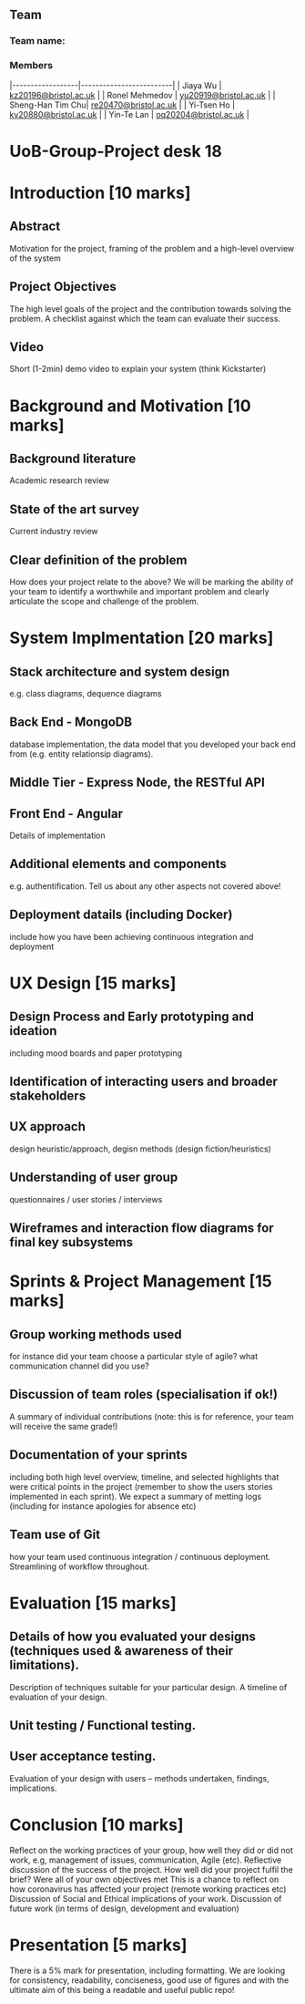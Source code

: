 ## Team
### Team name: 
### Members
|------------------|-------------------------|
| Jiaya Wu         | <kz20196@bristol.ac.uk> |
| Ronel Mehmedov   | <yu20919@bristol.ac.uk> |
| Sheng-Han Tim Chu| <re20470@bristol.ac.uk> |
| Yi-Tsen Ho       | <kv20880@bristol.ac.uk> |
| Yin-Te Lan       | <oq20204@bristol.ac.uk> |


# UoB-Group-Project desk 18
# Introduction [10 marks]
## Abstract
Motivation for the project, framing of the problem and a high-level overview of the system
## Project Objectives
The high level goals of the project and the contribution towards solving the problem. A checklist against which the team can evaluate their success.
## Video
Short (1-2min) demo video to explain your system (think Kickstarter)
# Background and Motivation [10 marks]
## Background literature
Academic research review
## State of the art survey
Current industry review
## Clear definition of the problem
How does your project relate to the above? We will be marking the ability of your team to identify a worthwhile and important problem and clearly articulate the scope and challenge of the problem.
# System Implmentation [20 marks]
## Stack architecture and system design
e.g. class diagrams, dequence diagrams
## Back End - MongoDB
database implementation, the data model that you developed your back end from (e.g. entity relationsip diagrams).
## Middle Tier - Express Node, the RESTful API
## Front End - Angular
Details of implementation
## Additional elements and components
e.g. authentification. Tell us about any other aspects not covered above!
## Deployment datails (including Docker)
include how you have been achieving continuous integration and deployment
# UX Design [15 marks]
## Design Process and Early prototyping and ideation
including mood boards and paper prototyping
## Identification of interacting users and broader stakeholders
## UX approach
design heuristic/approach, degisn methods (design fiction/heuristics)
## Understanding of user group
questionnaires / user stories / interviews
## Wireframes and interaction flow diagrams for final key subsystems
# Sprints & Project Management [15 marks]
## Group working methods used
for instance did your team choose a particular style of agile? what communication channel did you use?
## Discussion of team roles (specialisation if ok!)
A summary of individual contributions (note: this is for reference, your team will receive the same grade!)
## Documentation of your sprints
including both high level overview, timeline, and selected highlights that were critical points in the project (remember to show the users stories implemented in each sprint). We expect a summary of metting logs (including for instance apologies for absence etc)
## Team use of Git
how your team used continuous integration / continuous deployment. Streamlining of workflow throughout.
# Evaluation [15 marks]
## Details of how you evaluated your designs (techniques used & awareness of their limitations). 
Description of techniques suitable for your particular design. A timeline of evaluation of your design.
## Unit testing / Functional testing.
## User acceptance testing. 
Evaluation of your design with users – methods undertaken, findings, implications.

# Conclusion [10 marks]
Reflect on the working practices of your group, how well they did or did not work, e.g, management of issues, communication, Agile (etc).
Reflective discussion of the success of the project. How well did your project fulfil the brief? Were all of your own objectives met
This is a chance to reflect on how coronavirus has affected your project (remote working practices etc)
Discussion of Social and Ethical implications of your work.
Discussion of future work (in terms of design, development and evaluation)

# Presentation [5 marks]
There is a 5% mark for presentation, including formatting. We are looking for consistency, readability, conciseness, good use of figures and with the ultimate aim of this being a readable and useful public repo! 
